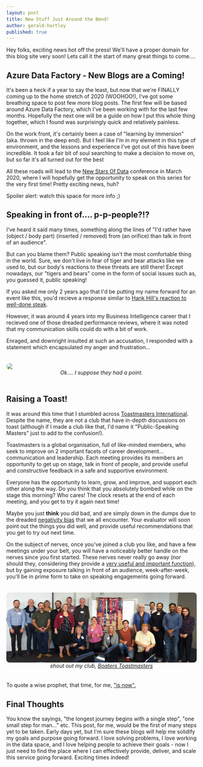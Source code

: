 ```yaml
---
layout: post
title: New Stuff Just Around the Bend!
author: gerald-hartley
published: true
---
```


Hey folks, exciting news hot off the press! We'll have a proper domain for this blog site very soon! Lets call it the start of many great things to come....

<h2>Azure Data Factory - New Blogs are a Coming!</h2>
It's been a heck if a year to say the least, but now that we're FINALLY coming up to the home stretch of 2020 (WOOHOO!), I've got some breathing space to post few more blog posts. The first few will be based around Azure Data Factory, which I've been working with for the last few months. Hopefully the next one will be a guide on how I put this whole thing together, which I found was surprisingly quick and relatively painless. 

On the work front, it's certainly been a case of "learning by immersion" (aka. thrown in the deep end). But I feel like I'm in my element in this type of environment, and the lessons and experience I've got out of this have been incredible. It took a fair bit of soul searching to make a decision to move on, but so far it's all turned out for the best

All these roads will lead to the <a href="https://newstarsofdata.com/">New Stars Of Data</a> conference in March 2020, where I will hopefully get the opportunity to speak on this series for the very first time! Pretty exciting news, huh?

Spoiler alert: watch this space for more info ;)

<h2>Speaking in front of.... p-p-people?!?</h2>
I've heard it said many times, something along the lines of "I'd rather have (object / body part) (inserted / removed) from (an orifice) than talk in front of an audience". 

But can you blame them? Public speaking isn't the most comfortable thing in the world. Sure, we don't live in fear of tiger and bear attacks like we used to, but our body's reactions to these threats are still there! Except nowadays, our "tigers and bears" come in the form of social issues such as, you guessed it, public speaking! 

If you asked me only 2 years ago that I'd be putting my name forward for an event like this, you'd recieve a response similar to <a href="https://cdn.foodbeast.com/content/uploads/2016/02/U00Zj4Q.jpg">Hank Hill's reaction to well-done steak</a>.

However, it was around 4 years into my Business Intelligence career that I recieved one of those dreaded performance reviews, where it was noted that my communication skills could do with a bit of work. 

Enraged, and downright insulted at such an accusation, I responded with a statement which encapsulated my anger and frustration...

<div style="text-align : center; padding-top : 20px; padding-bottom : 20px">
    <img src="https://static.tvtropes.org/pmwiki/pub/images/saitama_ok.jpg" style="display: block; margin-left: auto; margin-right: auto; border-radius: 8px;"/>
    <i>Ok.... I suppose they had a point.</i>
</div>

<h2>Raising a Toast!</h2>
It was around this time that I stumbled across <a href="https://www.toastmasters.org/">Toastmasters International</a>. Despite the name, they are not a club that have in-depth discussions on toast (although if I made a club like that, I'd name it "Public-Speaking Masters" just to add to the confusion!). 

Toastmasters is a global organisation, full of like-minded members, who seek to improve on 2 important facets of career development... communication and leadership. Each meeting provides its members an opportunity to get up on stage, talk in front of people, and provide useful and constructive feedback in a safe and supportive environment. 

Everyone has the opportunity to learn, grow, and improve, and support each other along the way. Do you think that you absolutely bombed while on the stage this morning? Who cares! The clock resets at the end of each meeting, and you get to try it again next time!

Maybe you just <b>think</b> you did bad, and are simply down in the dumps due to the dreaded <a href="https://www.healthline.com/health/negativity-bias">negativity bias</a> that we all encounter. Your evaluator will soon point out the things you did well, and provide useful recommendations that you get to try out next time.

On the subject of nerves, once you've joined a club you like, and have a few meetings under your belt, you will have a noticeably better handle on the nerves since you first started. These nerves never really go away (nor should they, considering they provide a <a href="https://biologydictionary.net/sympathetic-nervous-system/">very useful and important function</a>), but by gaining exposure talking in front of an audience, week-after-week, you'll be in prime form to take on speaking engagements going forward. 

<div style="text-align : center; padding-top : 20px; padding-bottom : 20px">
    <img src="/images/boaters-toastmasters.jpg" style="display: block; margin-left: auto; margin-right: auto; border-radius: 8px;"/>
    <i>shout out my club, <a href="https://boaters.co.nz/">Boaters Toastmasters</a></i>
</div>

To quote a wise prophet, that time, for me, <a href="https://images.rapgenius.com/e16232925a5374127462bff01f685c2f.500x500x1.jpg">"is now".</a>

<h2>Final Thoughts</h2>
You know the sayings, "the longest journey begins with a single step", "one small step for man..." etc. This post, for me, would be the first of many steps yet to be taken. Early days yet, but I'm sure these blogs will help me solidify my goals and purpose going forward. I love solving problems, I love working in the data space, and I love helping people to achieve their goals - now I just need to find the place where I can effectively provide, deliver, and scale this service going forward. Exciting times indeed!
